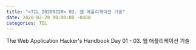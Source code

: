 ```yaml
---
title: "<TIL_20200220> 03. 웹 애플리케이션 기술"
date: 2020-02-20 00:00:00 -0400
categories: TIL
---
```

 The Web Application Hacker's Handbook
 Day 01 - 03. 웹 애플리케이션 기술
